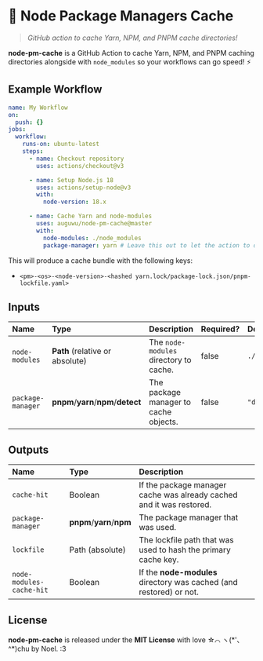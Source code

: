 # 🦆 Node Package Managers Cache

> _GitHub action to cache Yarn, NPM, and PNPM cache directories!_

**node-pm-cache** is a GitHub Action to cache Yarn, NPM, and PNPM caching directories alongside with `node_modules` so your workflows can go speed! :zap:

## Example Workflow

```yml
name: My Workflow
on:
  push: {}
jobs:
  workflow:
    runs-on: ubuntu-latest
    steps:
      - name: Checkout repository
        uses: actions/checkout@v3

      - name: Setup Node.js 18
        uses: actions/setup-node@v3
        with:
          node-version: 18.x

      - name: Cache Yarn and node-modules
        uses: auguwu/node-pm-cache@master
        with:
          node-modules: ./node_modules
          package-manager: yarn # Leave this out to let the action to detect it.
```

This will produce a cache bundle with the following keys:

- `<pm>-<os>-<node-version>-<hashed yarn.lock/package-lock.json/pnpm-lockfile.yaml>`

## Inputs

| Name              | Type                                 | Description                            | Required? | Default Value    |
| :---------------- | :----------------------------------- | :------------------------------------- | :-------- | :--------------- |
| `node-modules`    | **Path** (relative or absolute)      | The `node-modules` directory to cache. | false     | `./node_modules` |
| `package-manager` | **pnpm**/**yarn**/**npm**/**detect** | The package manager to cache objects.  | false     | `"detect"`       |

## Outputs

| Name                     | Type                      | Description                                                          |
| :----------------------- | :------------------------ | :------------------------------------------------------------------- |
| `cache-hit`              | Boolean                   | If the package manager cache was already cached and it was restored. |
| `package-manager`        | **pnpm**/**yarn**/**npm** | The package manager that was used.                                   |
| `lockfile`               | Path (absolute)           | The lockfile path that was used to hash the primary cache key.       |
| `node-modules-cache-hit` | Boolean                   | If the **node-modules** directory was cached (and restored) or not.  |

## License

**node-pm-cache** is released under the **MIT License** with love ☆⌒ ヽ(\*'､^\*)chu by Noel. :3
